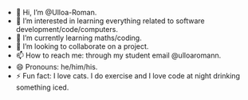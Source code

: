 - 👋 Hi, I’m @Ulloa-Roman.
- 👀 I’m interested in learning everything related to software development/code/computers.
- 🌱 I’m currently learning maths/coding.
- 💞️ I’m looking to collaborate on a project. 
- 📫 How to reach me: through my student email @ulloaromann.
- 😄 Pronouns: he/him/his.
- ⚡ Fun fact: I love cats. I do exercise and I love code at night drinking something iced.

<!---
Ulloa-Roman/Ulloa-Roman is a ✨ special ✨ repository because its `README.md` (this file) appears on your GitHub profile.
You can click the Preview link to take a look at your changes.
--->
